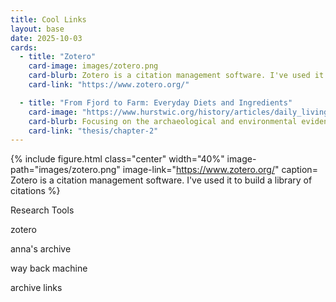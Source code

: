 ```yaml
---
title: Cool Links
layout: base
date: 2025-10-03
cards: 
  - title: "Zotero"
    card-image: images/zotero.png
    card-blurb: Zotero is a citation management software. I've used it to build a library of citations.
    card-link: "https://www.zotero.org/"

  - title: "From Fjord to Farm: Everyday Diets and Ingredients"
    card-image: "https://www.hurstwic.org/history/articles/daily_living/pix/jonsbok_whale_flensing_illumination.jpg"
    card-blurb: Focusing on the archaeological and environmental evidence, this chapter reconstructs the daily diet of the Viking Age, highlighting key ingredients, farming practices, and seasonal food cycles.
    card-link: "thesis/chapter-2"
---
```


{% include figure.html
  class="center"
  width="40%"
  image-path="images/zotero.png"
  image-link="https://www.zotero.org/"
  caption= Zotero is a citation management software. I've used it to build a library of citations
%}


Research Tools

zotero

anna's archive

way back machine

archive links

